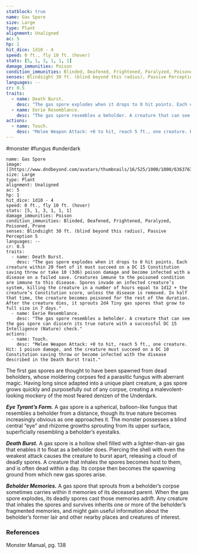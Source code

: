 ```yaml
---
statblock: true
name: Gas Spore
size: Large
type: Plant
alignment: Unaligned
ac: 5
hp: 1
hit_dice: 1d10 - 4
speed: 0 ft., fly 10 ft. (hover)
stats: [5, 1, 3, 1, 1, 1]
damage_immunities: Poison
condition_immunities: Blinded, Deafened, Frightened, Paralyzed, Poisoned, Prone
senses: Blindsight 30 ft. (blind beyond this radius), Passive Perception 5
languages: --
cr: 0.5
traits:
  - name: Death Burst.
    desc: "The gas spore explodes when it drops to 0 hit points. Each creature within 20 feet of it must succeed on a DC 15 Constitution saving throw or take 10 (3d6) poison damage and become infected with a disease on a failed save. Creatures immune to the poisoned condition are immune to this disease. Spores invade an infected creature’s system, killing the creature in a number of hours equal to 1d12 + the creature’s Constitution score, unless the disease is removed. In half that time, the creature becomes poisoned for the rest of the duration. After the creature dies, it sprouts 2d4 Tiny gas spores that grow to full size in 7 days."
  - name: Eerie Resemblance.
    desc: "The gas spore resembles a beholder. A creature that can see the gas spore can discern its true nature with a successful DC 15 Intelligence (Nature) check."
actions:
  - name: Touch.
    desc: "Melee Weapon Attack: +0 to hit, reach 5 ft., one creature. Hit: 1 poison damage, and the creature must succeed on a DC 10 Constitution saving throw or become infected with the disease described in the Death Burst trait."
---
```

#monster #fungus #underdark

```statblock
name: Gas Spore
image: [[https://www.dndbeyond.com/avatars/thumbnails/16/525/1000/1000/636376325969431504.jpeg]]
size: Large
type: Plant
alignment: Unaligned
ac: 5
hp: 1
hit_dice: 1d10 - 4
speed: 0 ft., fly 10 ft. (hover)
stats: [5, 1, 3, 1, 1, 1]
damage_immunities: Poison
condition_immunities: Blinded, Deafened, Frightened, Paralyzed, Poisoned, Prone
senses: Blindsight 30 ft. (blind beyond this radius), Passive Perception 5
languages: --
cr: 0.5
traits:
  - name: Death Burst.
    desc: "The gas spore explodes when it drops to 0 hit points. Each creature within 20 feet of it must succeed on a DC 15 Constitution saving throw or take 10 (3d6) poison damage and become infected with a disease on a failed save. Creatures immune to the poisoned condition are immune to this disease. Spores invade an infected creature’s system, killing the creature in a number of hours equal to 1d12 + the creature’s Constitution score, unless the disease is removed. In half that time, the creature becomes poisoned for the rest of the duration. After the creature dies, it sprouts 2d4 Tiny gas spores that grow to full size in 7 days."
  - name: Eerie Resemblance.
    desc: "The gas spore resembles a beholder. A creature that can see the gas spore can discern its true nature with a successful DC 15 Intelligence (Nature) check."
actions:
  - name: Touch.
    desc: "Melee Weapon Attack: +0 to hit, reach 5 ft., one creature. Hit: 1 poison damage, and the creature must succeed on a DC 10 Constitution saving throw or become infected with the disease described in the Death Burst trait."
```

The first gas spores are thought to have been spawned from dead beholders, whose moldering corpses fed a parasitic fungus with aberrant magic. Having long since adapted into a unique plant creature, a gas spore grows quickly and purposefully out of any corpse, creating a malevolent-looking mockery of the most feared denizen of the Underdark.

**_Eye Tyrant’s Form._** A gas spore is a spherical, balloon-like fungus that resembles a beholder from a distance, though its true nature becomes increasingly obvious as one approaches it. The monster possesses a blind central “eye” and rhizome growths sprouting from its upper surface, superficially resembling a beholder’s eyestalks.

**_Death Burst._** A gas spore is a hollow shell filled with a lighter-than-air gas that enables it to float as a beholder does. Piercing the shell with even the weakest attack causes the creature to burst apart, releasing a cloud of deadly spores. A creature that inhales the spores becomes host to them, and is often dead within a day. Its corpse then becomes the spawning ground from which new gas spores arise.

**_Beholder Memories._** A gas spore that sprouts from a beholder’s corpse sometimes carries within it memories of its deceased parent. When the gas spore explodes, its deadly spores cast those memories adrift. Any creature that inhales the spores and survives inherits one or more of the beholder’s fragmented memories, and might gain useful information about the beholder’s former lair and other nearby places and creatures of interest.

### References

Monster Manual, pg. 138